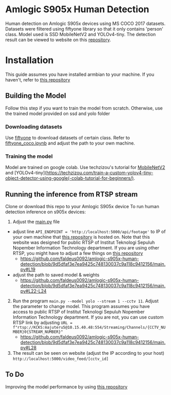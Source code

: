 # Amlogic S905x Human Detection

Human detection on Amlogic S905x devices using MS COCO 2017 datasets. Datasets were filtered using fiftyone library so that it only contains 'person' class. Model used is SSD MobileNetV2 and YOLOv4-tiny. The detection result can be viewed to website on this [repository](https://github.com/faldeus0092/tugas-akhir-cctv).

  

# Installation
This guide assumes you have installed armbian to your machine. If you haven't, refer to [this repository](https://github.com/ophub/amlogic-s9xxx-armbian)

## Building the Model

Follow this step if you want to train the model from scratch. Otherwise, use the trained model provided on ssd and yolo folder

### Downloading datasets

  Use [fiftyone](https://docs.voxel51.com/user_guide/export_datasets.html#basic-recipe) to download datasets of certain class. Refer to [fiftyone_coco.ipynb](https://github.com/faldeus0092/amlogic-s905x-human-detection/blob/main/main.py) and adjust the path to your own machine.

### Training the model
Model are trained on google colab. Use techzizou's tutorial for [MobileNetV2](https://techzizou.com/training-an-ssd-model-for-a-custom-object-using-tensorflow-2-x/) and [YOLOv4-tiny](https://techzizou.com/train-a-custom-yolov4-tiny-object-detector-using-google(-colab-tutorial-for-beginners/).

## Running the inference from RTSP stream
Clone or download this repo to your Amlogic S905x device
To run human detection inference on s905x devices:
1. Adjust the [main.py](https://github.com/faldeus0092/amlogic-s905x-human-detection/blob/main/main.py) file
- adjust line ```API_ENDPOINT = 'http://localhost:5000/api/footage'``` to IP of your own machine that [this repository](https://github.com/faldeus0092/tugas-akhir-cctv) is hosted on. Note that this website  was designed for public RTSP of Institut Teknologi Sepuluh Nopember Information Technology department. If you are using other RTSP, you might have to adjust a few things on [this repository](https://github.com/faldeus0092/tugas-akhir-cctv)
	- https://github.com/faldeus0092/amlogic-s905x-human-detection/blob/9d5dfaf3e7ea9425c748130037c9a118c9412156/main.py#L19
- adjust the path to saved model & weights
	- https://github.com/faldeus0092/amlogic-s905x-human-detection/blob/9d5dfaf3e7ea9425c748130037c9a118c9412156/main.py#L22-L24
2. Run the program ```main.py --model yolo --stream 1 --cctv 11```. Adjust the parameter to change model. This program assumes you have access to public RTSP of Institut Teknologi Sepuluh Nopember Information Technology department. If you are not, you can use custom RTSP link by adjusting ```URL = f"rtsp://KCKS:majuteru5@10.15.40.48:554/Streaming/Channels/{CCTV_NUMBER}0{STREAM_NUMBER}"```
	- https://github.com/faldeus0092/amlogic-s905x-human-detection/blob/9d5dfaf3e7ea9425c748130037c9a118c9412156/main.py#L28
3. The result can be seen on website (adjust the IP according to your host) ```http://localhost:5000/video_feed/[cctv_id]```


## To Do

Improving the model performance by using [this repository](https://github.com/ARM-software/armnn)
